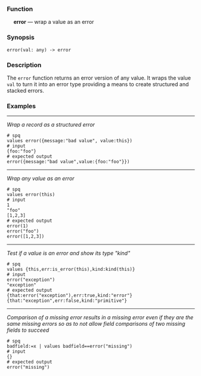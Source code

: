 ### Function

&emsp; **error** &mdash; wrap a value as an error

### Synopsis

```
error(val: any) -> error
```

### Description

The `error` function returns an error version of any value.
It wraps the value `val` to turn it into an error type providing
a means to create structured and stacked errors.

### Examples

---

_Wrap a record as a structured error_

```mdtest-spq {data-layout="stacked"}
# spq
values error({message:"bad value", value:this})
# input
{foo:"foo"}
# expected output
error({message:"bad value",value:{foo:"foo"}})
```

---

_Wrap any value as an error_

```mdtest-spq
# spq
values error(this)
# input
1
"foo"
[1,2,3]
# expected output
error(1)
error("foo")
error([1,2,3])
```

---

_Test if a value is an error and show its type "kind"_

```mdtest-spq {data-layout="stacked"}
# spq
values {this,err:is_error(this),kind:kind(this)}
# input
error("exception")
"exception"
# expected output
{that:error("exception"),err:true,kind:"error"}
{that:"exception",err:false,kind:"primitive"}
```

---

_Comparison of a missing error results in a missing error even if they
are the same missing errors so as to not allow field comparisons of two
missing fields to succeed_

```mdtest-spq
# spq
badfield:=x | values badfield==error("missing")
# input
{}
# expected output
error("missing")
```
